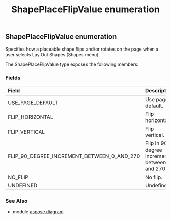 ﻿---
title: ShapePlaceFlipValue enumeration
second_title: Aspose.Diagram for Python via .NET API References
description: 
type: docs
weight: 3470
url: /python-net/aspose.diagram/shapeplaceflipvalue/
is_root: false
---

## ShapePlaceFlipValue enumeration

Specifies how a placeable shape flips and/or rotates on the page when a user selects Lay Out Shapes (Shapes menu).



The ShapePlaceFlipValue type exposes the following members:

### Fields
| Field | Description |
| :- | :- |
| USE_PAGE_DEFAULT | Use page default. |
| FLIP_HORIZONTAL | Flip horizontal. |
| FLIP_VERTICAL | Flip vertical. |
| FLIP_90_DEGREE_INCREMENT_BETWEEN_0_AND_270 | Flip in 90 degree increments between 0 and 270. |
| NO_FLIP | No flip. |
| UNDEFINED | Undefined |


### See Also

* module [aspose.diagram](../)
